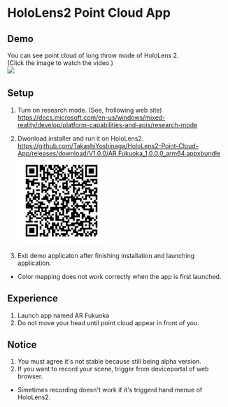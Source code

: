 # HoloLens2 Point Cloud App
 
 ## Demo
You can see point cloud of long throw mode of HoloLens 2.<br>
(Click the image to watch the video.)<br>
[![](https://img.youtube.com/vi/6-AN_7Xj8f8/0.jpg)](https://www.youtube.com/watch?v=6-AN_7Xj8f8)
 
 ## Setup
1. Turn on research mode. (See, frollowing web site) <br>
https://docs.microsoft.com/en-us/windows/mixed-reality/develop/platform-capabilities-and-apis/research-mode
 
2. Dwonload installer and run it on HoloLens2. <br>
https://github.com/TakashiYoshinaga/HoloLens2-Point-Cloud-App/releases/download/V1.0.0/AR.Fukuoka_1.0.0.0_arm64.appxbundle <br>
![QR](https://github.com/TakashiYoshinaga/HoloLens2-Point-Cloud-App/blob/main/canvas.png "installer")

3. Exit demo applicaton after finishing installation and launching application. <br>
* Color mapping does not work correctly when the app is first launched.

## Experience
1. Launch app named AR Fukuoka
2. Do not move your head until point cloud appear in front of you.

## Notice
1. You must agree it's not stable because still being alpha version.
2. If you want to record your scene, trigger from deviceportal of web browser.
* Simetimes recording doesn't work if it's triggerd hand menue of HoloLens2.
